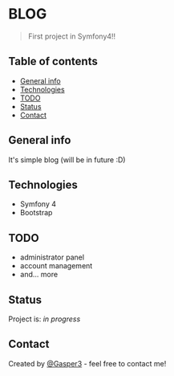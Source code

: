 # BLOG
> First project in Symfony4!!

## Table of contents
* [General info](#general-info)
* [Technologies](#technologies)
* [TODO](#todo)
* [Status](#status)
* [Contact](#contact)

## General info
It's simple blog (will be in future :D)

## Technologies
* Symfony 4
* Bootstrap

## TODO
* administrator panel
* account management
* and... more

## Status
Project is: _in progress_

## Contact
Created by [@Gasper3](https://github.com/Gasper3) - feel free to contact me!
